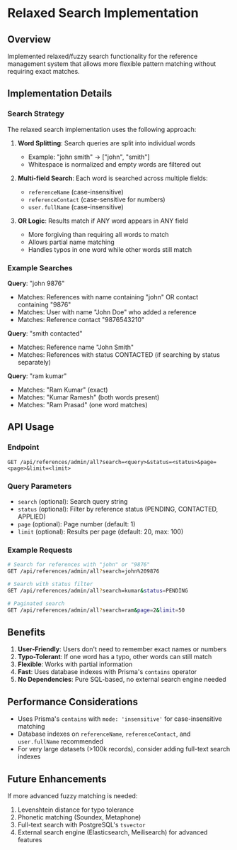 # Relaxed Search Implementation

## Overview

Implemented relaxed/fuzzy search functionality for the reference management system that allows more flexible pattern matching without requiring exact matches.

## Implementation Details

### Search Strategy

The relaxed search implementation uses the following approach:

1. **Word Splitting**: Search queries are split into individual words
   - Example: "john smith" → ["john", "smith"]
   - Whitespace is normalized and empty words are filtered out

2. **Multi-field Search**: Each word is searched across multiple fields:
   - `referenceName` (case-insensitive)
   - `referenceContact` (case-sensitive for numbers)
   - `user.fullName` (case-insensitive)

3. **OR Logic**: Results match if ANY word appears in ANY field
   - More forgiving than requiring all words to match
   - Allows partial name matching
   - Handles typos in one word while other words still match

### Example Searches

**Query**: "john 9876"

- Matches: References with name containing "john" OR contact containing "9876"
- Matches: User with name "John Doe" who added a reference
- Matches: Reference contact "9876543210"

**Query**: "smith contacted"

- Matches: Reference name "John Smith"
- Matches: References with status CONTACTED (if searching by status separately)

**Query**: "ram kumar"

- Matches: "Ram Kumar" (exact)
- Matches: "Kumar Ramesh" (both words present)
- Matches: "Ram Prasad" (one word matches)

## API Usage

### Endpoint

```
GET /api/references/admin/all?search=<query>&status=<status>&page=<page>&limit=<limit>
```

### Query Parameters

- `search` (optional): Search query string
- `status` (optional): Filter by reference status (PENDING, CONTACTED, APPLIED)
- `page` (optional): Page number (default: 1)
- `limit` (optional): Results per page (default: 20, max: 100)

### Example Requests

```bash
# Search for references with "john" or "9876"
GET /api/references/admin/all?search=john%209876

# Search with status filter
GET /api/references/admin/all?search=kumar&status=PENDING

# Paginated search
GET /api/references/admin/all?search=ram&page=2&limit=50
```

## Benefits

1. **User-Friendly**: Users don't need to remember exact names or numbers
2. **Typo-Tolerant**: If one word has a typo, other words can still match
3. **Flexible**: Works with partial information
4. **Fast**: Uses database indexes with Prisma's `contains` operator
5. **No Dependencies**: Pure SQL-based, no external search engine needed

## Performance Considerations

- Uses Prisma's `contains` with `mode: 'insensitive'` for case-insensitive matching
- Database indexes on `referenceName`, `referenceContact`, and `user.fullName` recommended
- For very large datasets (>100k records), consider adding full-text search indexes

## Future Enhancements

If more advanced fuzzy matching is needed:

1. Levenshtein distance for typo tolerance
2. Phonetic matching (Soundex, Metaphone)
3. Full-text search with PostgreSQL's `tsvector`
4. External search engine (Elasticsearch, Meilisearch) for advanced features
